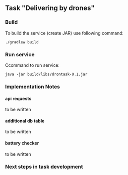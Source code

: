 ## Task "Delivering by drones"
### Build
To build the service (create JAR) use following command:
```
./gradlew build
```
### Run service
Ccommand to run service:
```
java -jar build/libs/drontask-0.1.jar
```
### Implementation Notes
#### api requests
to be written
#### additional db table
to be written
#### battery checker
to be written
### Next steps in task development